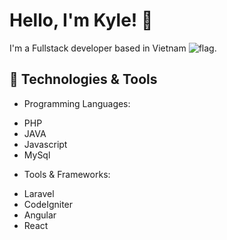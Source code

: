 # Hello, I'm Kyle! 👋

I'm a Fullstack developer based in Vietnam <img src="vn_icon.svg" alt="flag">.

## 🔧 Technologies & Tools

- Programming Languages: 
+ PHP
+ JAVA
+ Javascript
+ MySql
- Tools & Frameworks: 
+ Laravel
+ CodeIgniter
+ Angular
+ React
